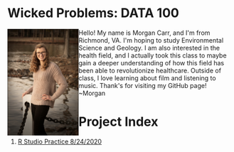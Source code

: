 # Wicked Problems: DATA 100
<img align="left" src="dataintro.jpg" width="160" height="240" /> 
Hello! My name is Morgan Carr, and I'm from Richmond, VA. I'm hoping to study Environmental Science and Geology. I am also interested in the health field, and I actually took this class to maybe gain a deeper understanding of how this field has been able to revolutionize healthcare. Outside of class, I love learning about film and listening to music. Thank's for visiting my GitHub page! 
~Morgan

# Project Index
1. [R Studio Practice 8/24/2020](runningboy.md)
